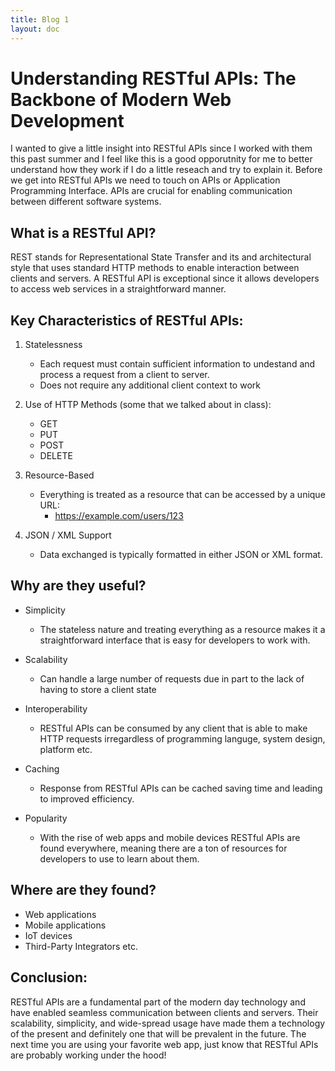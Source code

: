```yaml
---
title: Blog 1
layout: doc
---
```


# Understanding RESTful APIs: The Backbone of Modern Web Development

I wanted to give a little insight into RESTful APIs since I worked with them this past summer and I feel like this is a good opporutnity for me to better understand how they work if I do a little reseach and try to explain it. Before we get into RESTful APIs we need to touch on APIs or Application Programming Interface. APIs are crucial for enabling communication between different software systems.

## What is a RESTful API?

REST stands for Representational State Transfer and its and architectural style that uses standard HTTP methods to enable interaction between clients and servers. A RESTful API is exceptional since it allows developers to access web services in a straightforward manner. 

## Key Characteristics of RESTful APIs:

1. Statelessness
    - Each request must contain sufficient information to undestand and process a request from a client to server. 
    - Does not require any additional client context to work

2. Use of HTTP Methods (some that we talked about in class):
    - GET
    - PUT
    - POST
    - DELETE

3. Resource-Based
    - Everything is treated as a resource that can be accessed by a unique URL:
        - https://example.com/users/123

4. JSON / XML Support
    - Data exchanged is typically formatted in either JSON or XML format.


## Why are they useful?

- Simplicity
    - The stateless nature and treating everything as a resource makes it a straightforward interface that is easy for developers to work with.

- Scalability
    - Can handle a large number of requests due in part to the lack of having to store a client state 

- Interoperability
    - RESTful APIs can be consumed by any client that is able to make HTTP requests irregardless of programming languge, system design, platform etc. 

- Caching
    - Response from RESTful APIs can be cached saving time and leading to improved efficiency.

- Popularity
    - With the rise of web apps and mobile devices RESTful APIs are found everywhere, meaning there are a ton of resources for developers to use to learn about them.

## Where are they found?

- Web applications
- Mobile applications
- IoT devices
- Third-Party Integrators etc.

## Conclusion:  
RESTful APIs are a fundamental part of the modern day technology and have enabled seamless communication between clients and servers. Their scalability, simplicity, and wide-spread usage have made them a technology of the present and definitely one that will be prevalent in the future. The next time you are using your favorite web app, just know that RESTful APIs are probably working under the hood! 


